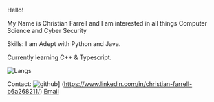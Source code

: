 Hello!

My Name is Christian Farrell and I am interested in all things Computer Science and Cyber Security

Skills:
I am Adept with Python and Java.

Currently learning C++ & Typescript.


![Langs](https://github-readme-stats.vercel.app/api/top-langs/?username=CFdefense&theme=tokyonight)

Contact:
![github](https://img.shields.io/badge/GitHub-000000?style=for-the-badge&logo=GitHub&logoColor=white)]
(https://www.linkedin.com/in/christian-farrell-b6a268211/)
[Email](mailto:CFdefence@gmail.com)
